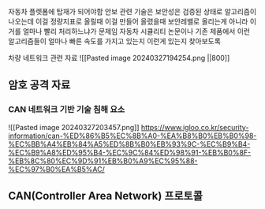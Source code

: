 
자동차 플렛폼에 탑재가 되어야함
안보 관련 기술은 보안성은 검증된 상태로 알고리즘이 나오는데 이걸 정량지표로 올릴때
이걸 만들어 올렸을때 보안레밸로 올리는게 아니라
이거를 얼마나 빨리 처리하느냐가 문제임
자동차 시큘리티 논문이나 기존 제품에서 이런 알고리즘들이 얼마나 빠른 속도를 가지고 있는지
이런게 있는지 찾아보도록

차량 네트워크 관련 자료 
![[Pasted image 20240327194254.png ||800]]
## 암호 공격 자료
### CAN 네트워크 기반 기술 침해 요소 
![[Pasted image 20240327203457.png]]
https://www.igloo.co.kr/security-information/can-%ED%86%B5%EC%8B%A0-%EA%B8%B0%EB%B0%98-%EC%BB%A4%EB%84%A5%ED%8B%B0%EB%93%9C-%EC%B9%B4-%EC%B9%A8%ED%95%B4-%EC%9C%84%ED%98%91-%EB%B0%8F-%EB%8C%80%EC%9D%91%EB%B0%A9%EC%95%88-%EC%97%B0%EA%B5%AC/

## CAN(**Controller Area Network**) 프로토콜

## 